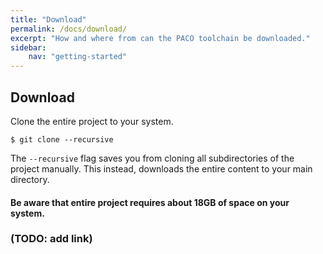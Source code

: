 ```yaml
---
title: "Download"
permalink: /docs/download/
excerpt: "How and where from can the PACO toolchain be downloaded."
sidebar:
    nav: "getting-started"
---
```


## Download
Clone the entire project to your system. 

` $ git clone --recursive `

The `--recursive` flag saves you from cloning all subdirectories of the project manually. This instead, downloads the entire content to your main directory.

#### Be aware that entire project requires about 18GB of space on your system. 

### (TODO: add link)



